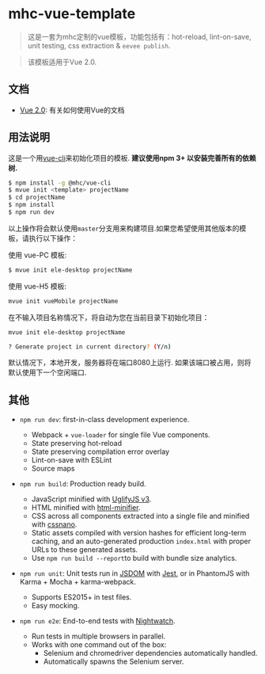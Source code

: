 # mhc-vue-template

> 这是一套为mhc定制的vue模板，功能包括有：hot-reload, lint-on-save, unit testing, css extraction & `eevee publish`.

> 该模板适用于Vue 2.0.

## 文档

- [Vue 2.0](http://vuejs.org/guide/): 有关如何使用Vue的文档

## 用法说明

这是一个用[vue-cli](https://github.com/vuejs/vue-cli)来初始化项目的模板. **建议使用npm 3+ 以安装完善所有的依赖树.**

``` bash
$ npm install -g @mhc/vue-cli
$ mvue init <template> projectName
$ cd projectName
$ npm install
$ npm run dev
```

以上操作将会默认使用`master`分支用来构建项目.如果您希望使用其他版本的模板，请执行以下操作：

使用 vue-PC 模板:
``` bash
$ mvue init ele-desktop projectName
```

使用 vue-H5 模板:
``` bash
mvue init vueMobile projectName
```

在不输入项目名称情况下，将自动为您在当前目录下初始化项目：
``` bash
mvue init ele-desktop projectName

? Generate project in current directory? (Y/n)
```

默认情况下，本地开发，服务器将在端口8080上运行. 如果该端口被占用，则将默认使用下一个空闲端口.

## 其他

- `npm run dev`: first-in-class development experience.
  - Webpack + `vue-loader` for single file Vue components.
  - State preserving hot-reload
  - State preserving compilation error overlay
  - Lint-on-save with ESLint
  - Source maps

- `npm run build`: Production ready build.
  - JavaScript minified with [UglifyJS v3](https://github.com/mishoo/UglifyJS2/tree/harmony).
  - HTML minified with [html-minifier](https://github.com/kangax/html-minifier).
  - CSS across all components extracted into a single file and minified with [cssnano](https://github.com/ben-eb/cssnano).
  - Static assets compiled with version hashes for efficient long-term caching, and an auto-generated production `index.html` with proper URLs to these generated assets.
  - Use `npm run build --report`to build with bundle size analytics.

- `npm run unit`: Unit tests run in [JSDOM](https://github.com/tmpvar/jsdom) with [Jest](https://facebook.github.io/jest/), or in PhantomJS with Karma + Mocha + karma-webpack.
  - Supports ES2015+ in test files.
  - Easy mocking.

- `npm run e2e`: End-to-end tests with [Nightwatch](http://nightwatchjs.org/).
  - Run tests in multiple browsers in parallel.
  - Works with one command out of the box:
    - Selenium and chromedriver dependencies automatically handled.
    - Automatically spawns the Selenium server.
